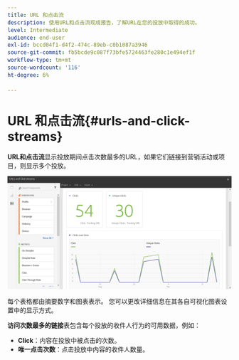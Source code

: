 ```yaml
---
title: URL 和点击流
description: 使用URL和点击流现成报告，了解URL在您的投放中取得的成功。
level: Intermediate
audience: end-user
exl-id: bccd04f1-d4f2-474c-89eb-c0b1087a3946
source-git-commit: fb5bcde9c087f73bfe5724463fe280c1e494ef1f
workflow-type: tm+mt
source-wordcount: '116'
ht-degree: 6%

---
```


# URL 和点击流{#urls-and-click-streams}

**URL和点击流**&#x200B;显示投放期间点击次数最多的URL，如果它们链接到营销活动或项目，则显示多个投放。

![](assets/delivery_reports_8.png)

每个表格都由摘要数字和图表表示。 您可以更改详细信息在其各自可视化图表设置中的显示方式。

**访问次数最多的链接**&#x200B;表包含每个投放的收件人行为的可用数据，例如：

* **Click**：内容在投放中被点击的次数。
* **唯一点击次数**：点击投放中内容的收件人数量。
